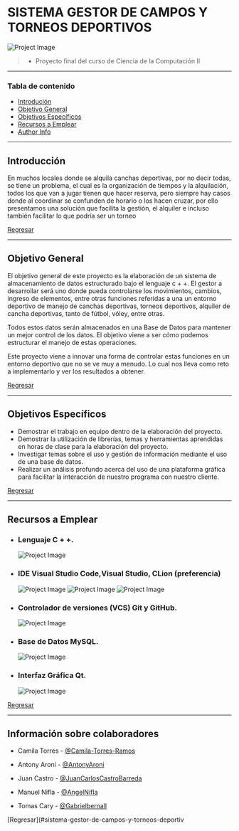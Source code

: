 # SISTEMA GESTOR DE CAMPOS Y TORNEOS DEPORTIVOS

![Project Image](https://user-images.githubusercontent.com/82418212/173455248-261febac-fbb2-4510-96a0-c41af5be639d.jpg)

> - Proyecto final del curso de Ciencia de la Computación II

---

### Tabla de contenido

- [Introdución](#introducción)
- [Objetivo General](#objetivo-general)
- [Objetivos Específicos](#objetivos-específicos)
- [Recursos a Emplear](#recursos-a-emplear)
- [Author Info](#author-info)

---

## Introducción

En muchos locales donde se alquila canchas deportivas, por no decir todas, se tiene un problema, el cual es la organización de tiempos y la alquilación, todos los que van a jugar tienen que hacer reserva, pero siempre hay casos donde al coordinar se confunden de horario o los hacen cruzar, por ello presentamos una solución que facilita la gestión, el alquiler e incluso también facilitar lo que podría ser un torneo



[Regresar](#sistema-gestor-de-campos-y-torneos-deportivos)

---

## Objetivo General

El objetivo general de este proyecto es la elaboración de un sistema de almacenamiento de datos estructurado bajo el lenguaje c + +. El gestor a desarrollar será uno donde pueda controlarse los movimientos, cambios, ingreso de elementos, entre otras funciones referidas a una un entorno deportivo de manejo de canchas deportivas, torneos deportivos, alquiler de cancha deportivas, tanto de fútbol, vóley, entre otras.

Todos estos datos serán almacenados en una Base de Datos para mantener un mejor control de los datos. El objetivo viene a ser cómo podemos estructurar el manejo de estas operaciones.

Este proyecto viene a innovar una forma de controlar estas funciones en un entorno deportivo que no se ve muy a menudo. Lo cual nos lleva como reto a implementarlo y ver los resultados a obtener.

[Regresar](#sistema-gestor-de-campos-y-torneos-deportivos)

---

## Objetivos Específicos

- Demostrar el trabajo en equipo dentro de la elaboración del proyecto.
- Demostrar la utilización de librerías, temas y herramientas aprendidas en horas de clase para la elaboración del proyecto.
- Investigar temas sobre el uso y gestión de información mediante el uso de una base de datos.
- Realizar un análisis profundo acerca del uso de una plataforma gráfica para facilitar la interacción de nuestro programa con nuestro cliente.



[Regresar](#sistema-gestor-de-campos-y-torneos-deportivos)

---

## Recursos a Emplear

- ### Lenguaje C + +.
   ![Project Image]((https://user-images.githubusercontent.com/82418212/173453172-0a6451f8-8c3b-456b-844d-b41321245b94.png))
   
- ### IDE Visual Studio Code,Visual Studio, CLion (preferencia)
	 ![Project Image](https://user-images.githubusercontent.com/82418212/173453514-d3cb4190-5325-4f7f-b049-e4a7cd7646d3.png)
	 ![Project Image](https://user-images.githubusercontent.com/82418212/173453761-51a342f8-92a4-4115-8c9d-0dd63ea27381.png)
	 ![Project Image](https://user-images.githubusercontent.com/82418212/173454119-bb9ebc01-6f63-48e5-8ee9-b504e7758905.png)

- ### Controlador de versiones (VCS) Git y GitHub.
	 ![Project Image](https://user-images.githubusercontent.com/82418212/173454409-86c558b0-6b83-490e-b917-639d3503dc8e.jpeg)
	 
- ### Base de Datos MySQL.
	![Project Image](https://user-images.githubusercontent.com/82418212/173454616-26be5d75-a2de-49e3-befb-76093104a1f1.png)
- ### Interfaz Gráfica Qt.
	![Project Image](project-image-url)


[Regresar](#sistema-gestor-de-campos-y-torneos-deportivos)

---


## Información sobre colaboradores

- Camila Torres - [@Camila-Torres-Ramos](https://github.com/Camila-Torres-Ramos)

- Antony Aroni - [@AntonyAroni](https://github.com/AntonyAroni)

- Juan Castro - [@JuanCarlosCastroBarreda](https://github.com/JuanCarlosCastroBarreda)

- Manuel Nifla - [@AngelNifla](https://github.com/AngelNifla)

- Tomas Cary - [@Gabrielbernall](https://user-images.githubusercontent.com/82418212/173454796-fcc7ddae-78f5-4312-9538-3d5a80bd264f.png)


[Regresar](#sistema-gestor-de-campos-y-torneos-deportiv
